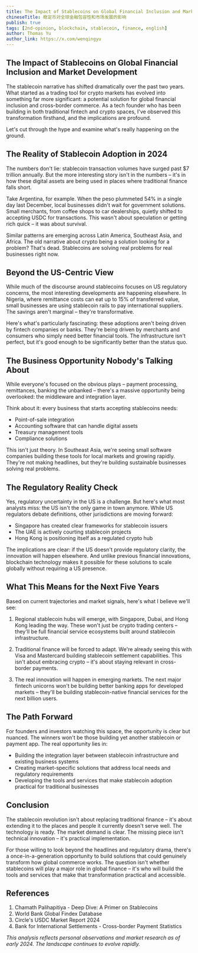 ```yaml
---
title: The Impact of Stablecoins on Global Financial Inclusion and Market Development
chineseTitle: 稳定币对全球金融包容性和市场发展的影响
publish: true
tags: [2nd-opinion, blockchain, stablecoin, finance, english]
author: Thomas Yu
author_link: https://x.com/wenqingyu
---
```


## The Impact of Stablecoins on Global Financial Inclusion and Market Development

The stablecoin narrative has shifted dramatically over the past two years. What started as a trading tool for crypto markets has evolved into something far more significant: a potential solution for global financial inclusion and cross-border commerce. As a tech founder who has been building in both traditional fintech and crypto spaces, I've observed this transformation firsthand, and the implications are profound.

Let's cut through the hype and examine what's really happening on the ground.

## The Reality of Stablecoin Adoption in 2024

The numbers don't lie: stablecoin transaction volumes have surged past $7 trillion annually. But the more interesting story isn't in the numbers – it's in how these digital assets are being used in places where traditional finance falls short.

Take Argentina, for example. When the peso plummeted 54% in a single day last December, local businesses didn't wait for government solutions. Small merchants, from coffee shops to car dealerships, quietly shifted to accepting USDC for transactions. This wasn't about speculation or getting rich quick – it was about survival.

Similar patterns are emerging across Latin America, Southeast Asia, and Africa. The old narrative about crypto being a solution looking for a problem? That's dead. Stablecoins are solving real problems for real businesses right now.

## Beyond the US-Centric View

While much of the discourse around stablecoins focuses on US regulatory concerns, the most interesting developments are happening elsewhere. In Nigeria, where remittance costs can eat up to 15% of transferred value, small businesses are using stablecoin rails to pay international suppliers. The savings aren't marginal – they're transformative.

Here's what's particularly fascinating: these adoptions aren't being driven by fintech companies or banks. They're being driven by merchants and consumers who simply need better financial tools. The infrastructure isn't perfect, but it's good enough to be significantly better than the status quo.

## The Business Opportunity Nobody's Talking About

While everyone's focused on the obvious plays – payment processing, remittances, banking the unbanked – there's a massive opportunity being overlooked: the middleware and integration layer.

Think about it: every business that starts accepting stablecoins needs:
- Point-of-sale integration
- Accounting software that can handle digital assets
- Treasury management tools
- Compliance solutions

This isn't just theory. In Southeast Asia, we're seeing small software companies building these tools for local markets and growing rapidly. They're not making headlines, but they're building sustainable businesses solving real problems.

## The Regulatory Reality Check

Yes, regulatory uncertainty in the US is a challenge. But here's what most analysts miss: the US isn't the only game in town anymore. While US regulators debate definitions, other jurisdictions are moving forward:

- Singapore has created clear frameworks for stablecoin issuers
- The UAE is actively courting stablecoin projects
- Hong Kong is positioning itself as a regulated crypto hub

The implications are clear: if the US doesn't provide regulatory clarity, the innovation will happen elsewhere. And unlike previous financial innovations, blockchain technology makes it possible for these solutions to scale globally without requiring a US presence.

## What This Means for the Next Five Years

Based on current trajectories and market signals, here's what I believe we'll see:

1. Regional stablecoin hubs will emerge, with Singapore, Dubai, and Hong Kong leading the way. These won't just be crypto trading centers – they'll be full financial service ecosystems built around stablecoin infrastructure.

2. Traditional finance will be forced to adapt. We're already seeing this with Visa and Mastercard building stablecoin settlement capabilities. This isn't about embracing crypto – it's about staying relevant in cross-border payments.

3. The real innovation will happen in emerging markets. The next major fintech unicorns won't be building better banking apps for developed markets – they'll be building stablecoin-native financial services for the next billion users.

## The Path Forward

For founders and investors watching this space, the opportunity is clear but nuanced. The winners won't be those building yet another stablecoin or payment app. The real opportunity lies in:

- Building the integration layer between stablecoin infrastructure and existing business systems
- Creating market-specific solutions that address local needs and regulatory requirements
- Developing the tools and services that make stablecoin adoption practical for traditional businesses

## Conclusion

The stablecoin revolution isn't about replacing traditional finance – it's about extending it to the places and people it currently doesn't serve well. The technology is ready. The market demand is clear. The missing piece isn't technical innovation – it's practical implementation.

For those willing to look beyond the headlines and regulatory drama, there's a once-in-a-generation opportunity to build solutions that could genuinely transform how global commerce works. The question isn't whether stablecoins will play a major role in global finance – it's who will build the tools and services that make that transformation practical and accessible.

## References

1. Chamath Palihapitiya - Deep Dive: A Primer on Stablecoins
2. World Bank Global Findex Database
3. Circle's USDC Market Report 2024
4. Bank for International Settlements - Cross-border Payment Statistics

*This analysis reflects personal observations and market research as of early 2024. The landscape continues to evolve rapidly.* 